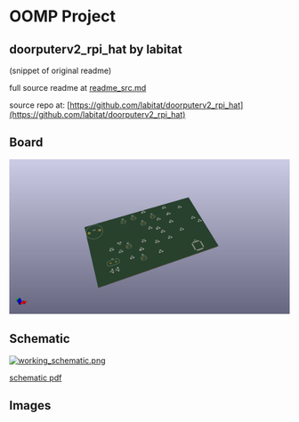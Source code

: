 # OOMP Project  
## doorputerv2_rpi_hat  by labitat  
  
(snippet of original readme)  
  
  
  full source readme at [readme_src.md](readme_src.md)  
  
source repo at: [https://github.com/labitat/doorputerv2_rpi_hat](https://github.com/labitat/doorputerv2_rpi_hat)  
## Board  
  
[![working_3d.png](working_3d_600.png)](working_3d.png)  
## Schematic  
  
[![working_schematic.png](working_schematic_600.png)](working_schematic.png)  
  
[schematic pdf](working_schematic.pdf)  
## Images  
